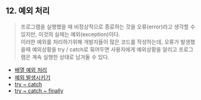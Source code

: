 
## 12. 예외 처리
> 프로그램을 실행했을 때 비정상적으로 종료하는 것을 오류(error)라고 생각할 수 있지만, 이것의 실체는 예외(exception)이다. <br>
> 이러한 예외를 처리하기위해 개발자들이 많은 코드를 작성하는데, 오류가 발생했을때 예외상황을 try / catch로 묶어두면 사용자에게 예외상황을 알리고 프로그램은 계속 실행한 상태로 남겨둘 수 있다.

- [배열 예외 처리](https://github.com/SeoDongWoo1216/StudyCSharp21/blob/main/chap12/chap12App/21_03_02_01_FirstexceptionApp/Program.cs)
- [예외 발생시키기](https://github.com/SeoDongWoo1216/StudyCSharp21/blob/main/chap12/chap12App/21_03_02_03_ExceptionThrowApp/Program.cs)
- [try ~ catch](https://github.com/SeoDongWoo1216/StudyCSharp21/blob/main/chap12/chap12App/21_03_02_02_TryCatchApp/Program.cs)
- [try ~ catch ~ finally](https://github.com/SeoDongWoo1216/StudyCSharp21/blob/main/chap12/chap12App/21_03_02_04_TryCatchFinallyApp/Program.cs)
